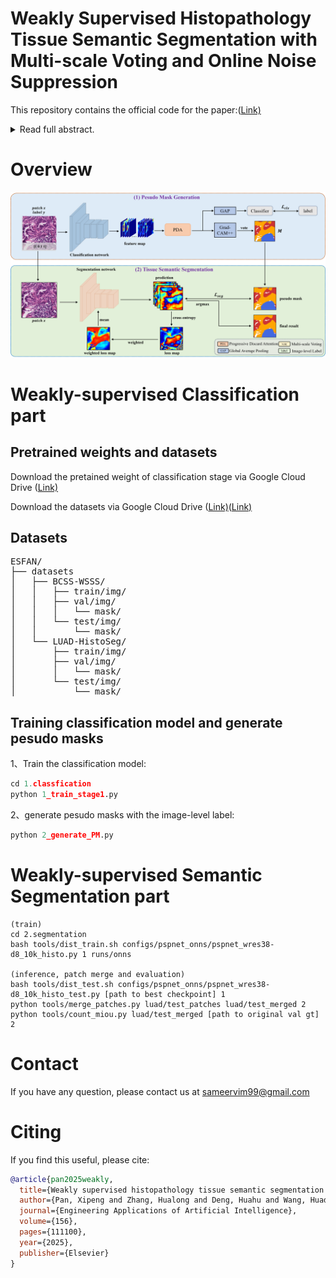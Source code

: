 # Weakly Supervised Histopathology Tissue Semantic Segmentation with Multi-scale Voting and Online Noise Suppression
This repository contains the official code for the paper:([Link)](https://www.sciencedirect.com/science/article/pii/S0952197625011017)
<details>
<summary>Read full abstract.</summary>
The development of an Artificial Intelligence (AI) assisted tissue segmentation method of digital pathology images is critical for cancer diagnosis and prognosis. Excellent performance has been achieved with the current fully supervised segmentation approach, which relies on a huge number of annotated data. However, drawing dense pixel-level annotations on the giga-pixel whole slide image (WSI) is extremely time-consuming and labor-intensive. To this end, we propose a tissue segmentation method using only patch-level classification labels to reduce such annotation burden and significantly improve the quality of the pseudo-masks. We introduce a framework with two phases of classification and segmentation. In the classification phase, we propose a multi-scale voting method on the Class Activation Map (CAM) based model to obtain more stable pseudo masks. In the segmentation phase, an Online Noise Suppression Strategy (ONSS) is proposed to encourage the model to focus on more reliable signals in the pseudo mask rather than noisy signals. Extensive experiments on two weakly supervised pathology image tissue segmentation datasets Lung Adenocarcinoma (LUAD-HistoSeg) and Breast Cancer Semantic Segmentation (BCSS-WSSS) demonstrate our model outperforms state-of-the-art weakly-supervised semantic segmentation (WSSS) methods using patch-level labels. Furthermore, our method exhibits superior generalization ability compared to other models, and demonstrates promising adaptation performance on unseen domains with only small amounts of data.
</details>

# Overview

![framework](framework.png)



# Weakly-supervised Classification part

## Pretrained weights and datasets

Download the pretained weight of classification stage via Google Cloud Drive ([Link)](https://drive.google.com/file/d/1Rka2SzqAwxUEFb28tbmiy2anhkkFOnTg/view?usp=drive_link)

Download the datasets via Google Cloud Drive ([Link)](https://drive.google.com/file/d/1lWAeCp6UN30VRVmqv97kA2sJ1Pp2frhC/view?usp=drive_link)([Link)](https://drive.google.com/file/d/178eSM9xs5jITt5P2kjaswDlJzwlU5gps/view?usp=drive_link)

## Datasets
<pre>
ESFAN/
├── datasets
│   ├── BCSS-WSSS/
│   │   ├── train/img/
│   │   ├── val/img/
│   │   │   └── mask/
│   │   └── test/img/
│   │       └── mask/
│   └── LUAD-HistoSeg/
│       ├── train/img/
│       ├── val/img/
│       │   └── mask/
│       └── test/img/
│           └── mask/
</pre>

## Training classification model and generate pesudo masks

1、Train the classification model:

```python
cd 1.classfication
python 1_train_stage1.py
```

2、generate pesudo masks with the image-level label:

```python
python 2_generate_PM.py
```

# Weakly-supervised Semantic Segmentation part
    
    (train)
    cd 2.segmentation
    bash tools/dist_train.sh configs/pspnet_onns/pspnet_wres38-d8_10k_histo.py 1 runs/onns
    
    (inference, patch merge and evaluation)
    bash tools/dist_test.sh configs/pspnet_onns/pspnet_wres38-d8_10k_histo_test.py [path to best checkpoint] 1
    python tools/merge_patches.py luad/test_patches luad/test_merged 2
    python tools/count_miou.py luad/test_merged [path to original val gt] 2
    
# Contact
If you have any question, please contact us at [sameervim99@gmail.com](mailto:sameervim99@gmail.com)

# Citing

If you find this useful, please cite:
```bibtex
@article{pan2025weakly,
  title={Weakly supervised histopathology tissue semantic segmentation with multi-scale voting and online noise suppression},
  author={Pan, Xipeng and Zhang, Hualong and Deng, Huahu and Wang, Huadeng and Li, Lingqiao and Liu, Zhenbing and Wang, Lin and An, Yajun and Lu, Cheng and Liu, Zaiyi and others},
  journal={Engineering Applications of Artificial Intelligence},
  volume={156},
  pages={111100},
  year={2025},
  publisher={Elsevier}
}
```

